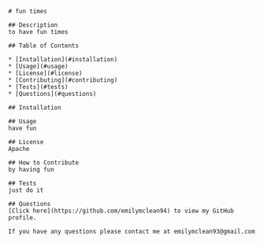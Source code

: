 
    # fun times

    ## Description
    to have fun times

    ## Table of Contents

    * [Installation](#installation)
    * [Usage](#usage)
    * [License](#license)
    * [Contributing](#contributing)
    * [Tests](#tests)
    * [Questions](#questions)
    
    ## Installation

    ## Usage
    have fun

    ## License
    Apache

    ## How to Contribute
    by having fun
    
    ## Tests
    just do it
    
    ## Questions
    [Click here](https://github.com/emilymclean94) to view my GitHub profile.

    If you have any questions please contact me at emilymclean93@gmail.com
    